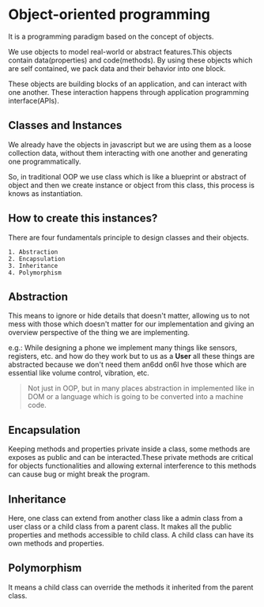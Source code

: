# Object-oriented programming

It is a programming paradigm based on the concept of objects.

We use objects to model real-world or abstract features.This objects contain data(properties) and code(methods). By using these objects which are self contained, we pack data and their behavior into one block.

These objects are building blocks of an application, and can interact with one another. These interaction happens through application programming interface(APIs).

## Classes and Instances

We already have the objects in javascript but we are using them as a loose collection data, without them interacting with one another and generating one programmatically.

So, in traditional OOP we use class which is like a blueprint or abstract of object and then we create instance or object from this class, this process is knows as instantiation.

## How to create this instances?

There are four fundamentals principle to design classes and their objects.

    1. Abstraction
    2. Encapsulation
    3. Inheritance
    4. Polymorphism

## Abstraction

This means to ignore or hide details that doesn't matter, allowing us to not mess with those which doesn't matter for our implementation and giving an overview perspective of the thing we are implementing.

e.g.: While designing a phone we implement many things like sensors, registers, etc. and how do they work but to us as a **User** all these things are abstracted because we don't need them an6dd on6l hve those which are essential like volume control, vibration, etc.

> Not just in OOP, but in many places abstraction in implemented like in DOM or a language which is going to be converted into a machine code.

## Encapsulation

Keeping methods and properties private inside a class, some methods are exposes as public and can be interacted.These private methods are critical for objects functionalities and allowing external interference to this methods can cause bug or might break the program.

## Inheritance

Here, one class can extend from another class like a admin class from a user class or a child class from a parent class. It makes all the public properties and methods accessible to child class. A child class can have its own methods and properties.

## Polymorphism

It means a child class can override the methods it inherited from the parent class.
